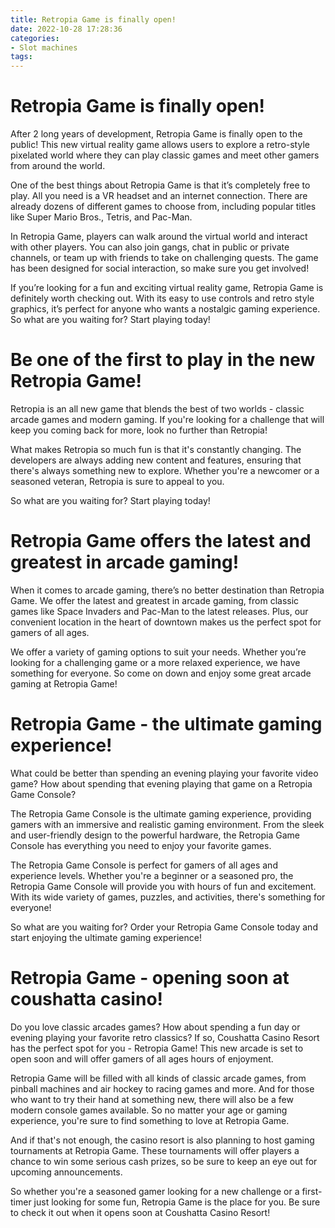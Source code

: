 ```yaml
---
title: Retropia Game is finally open!
date: 2022-10-28 17:28:36
categories:
- Slot machines
tags:
---
```



#  Retropia Game is finally open!

After 2 long years of development, Retropia Game is finally open to the public! This new virtual reality game allows users to explore a retro-style pixelated world where they can play classic games and meet other gamers from around the world.

One of the best things about Retropia Game is that it’s completely free to play. All you need is a VR headset and an internet connection. There are already dozens of different games to choose from, including popular titles like Super Mario Bros., Tetris, and Pac-Man.

In Retropia Game, players can walk around the virtual world and interact with other players. You can also join gangs, chat in public or private channels, or team up with friends to take on challenging quests. The game has been designed for social interaction, so make sure you get involved!

If you’re looking for a fun and exciting virtual reality game, Retropia Game is definitely worth checking out. With its easy to use controls and retro style graphics, it’s perfect for anyone who wants a nostalgic gaming experience. So what are you waiting for? Start playing today!

#  Be one of the first to play in the new Retropia Game!

Retropia is an all new game that blends the best of two worlds - classic arcade games and modern gaming. If you're looking for a challenge that will keep you coming back for more, look no further than Retropia!

What makes Retropia so much fun is that it's constantly changing. The developers are always adding new content and features, ensuring that there's always something new to explore. Whether you're a newcomer or a seasoned veteran, Retropia is sure to appeal to you.

So what are you waiting for? Start playing today!

#  Retropia Game offers the latest and greatest in arcade gaming!

When it comes to arcade gaming, there’s no better destination than Retropia Game. We offer the latest and greatest in arcade gaming, from classic games like Space Invaders and Pac-Man to the latest releases. Plus, our convenient location in the heart of downtown makes us the perfect spot for gamers of all ages.

We offer a variety of gaming options to suit your needs. Whether you’re looking for a challenging game or a more relaxed experience, we have something for everyone. So come on down and enjoy some great arcade gaming at Retropia Game!

#  Retropia Game - the ultimate gaming experience!

What could be better than spending an evening playing your favorite video game? How about spending that evening playing that game on a Retropia Game Console?

The Retropia Game Console is the ultimate gaming experience, providing gamers with an immersive and realistic gaming environment. From the sleek and user-friendly design to the powerful hardware, the Retropia Game Console has everything you need to enjoy your favorite games.

The Retropia Game Console is perfect for gamers of all ages and experience levels. Whether you're a beginner or a seasoned pro, the Retropia Game Console will provide you with hours of fun and excitement. With its wide variety of games, puzzles, and activities, there's something for everyone!

So what are you waiting for? Order your Retropia Game Console today and start enjoying the ultimate gaming experience!

#  Retropia Game - opening soon at coushatta casino!

Do you love classic arcades games? How about spending a fun day or evening playing your favorite retro classics? If so, Coushatta Casino Resort has the perfect spot for you - Retropia Game! This new arcade is set to open soon and will offer gamers of all ages hours of enjoyment.

Retropia Game will be filled with all kinds of classic arcade games, from pinball machines and air hockey to racing games and more. And for those who want to try their hand at something new, there will also be a few modern console games available. So no matter your age or gaming experience, you're sure to find something to love at Retropia Game.

And if that's not enough, the casino resort is also planning to host gaming tournaments at Retropia Game. These tournaments will offer players a chance to win some serious cash prizes, so be sure to keep an eye out for upcoming announcements.

So whether you're a seasoned gamer looking for a new challenge or a first-timer just looking for some fun, Retropia Game is the place for you. Be sure to check it out when it opens soon at Coushatta Casino Resort!
